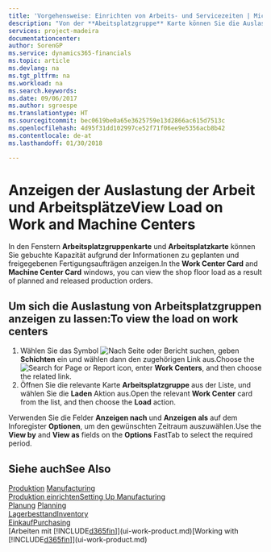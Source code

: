 ```yaml
---
title: 'Vorgehensweise: Einrichten von Arbeits- und Servicezeiten | Microsoft Docs'
description: "Von der **Abeitsplatzgruppe** Karte können Sie die Auslastung der Arbeitsplatzgruppen aufgrund der freigegebenen Fertigungsaufträgen anzeigen."
services: project-madeira
documentationcenter: 
author: SorenGP
ms.service: dynamics365-financials
ms.topic: article
ms.devlang: na
ms.tgt_pltfrm: na
ms.workload: na
ms.search.keywords: 
ms.date: 09/06/2017
ms.author: sgroespe
ms.translationtype: HT
ms.sourcegitcommit: bec0619be0a65e3625759e13d2866ac615d7513c
ms.openlocfilehash: 4d95f31dd102997ce52f71f06ee9e5356acb8b42
ms.contentlocale: de-at
ms.lasthandoff: 01/30/2018

---
```

# <a name="view-load-on-work-and-machine-centers"></a><span data-ttu-id="14929-103">Anzeigen der Auslastung der Arbeit und Arbeitsplätze</span><span class="sxs-lookup"><span data-stu-id="14929-103">View Load on Work and Machine Centers</span></span>
<span data-ttu-id="14929-104">In den Fenstern **Arbeitsplatzgruppenkarte** und **Arbeitsplatzkarte** können Sie gebuchte Kapazität aufgrund der Informationen zu geplanten und freigegebenen Fertigungsaufträgen anzeigen.</span><span class="sxs-lookup"><span data-stu-id="14929-104">In the **Work Center Card** and **Machine Center Card** windows, you can view the shop floor load as a result of planned and released production orders.</span></span>    

## <a name="to-view-the-load-on-work-centers"></a><span data-ttu-id="14929-105">Um sich die Auslastung von Arbeitsplatzgruppen anzeigen zu lassen:</span><span class="sxs-lookup"><span data-stu-id="14929-105">To view the load on work centers</span></span>  
1.  <span data-ttu-id="14929-106">Wählen Sie das Symbol ![Nach Seite oder Bericht suchen](media/ui-search/search_small.png "Symbol Nach Seite oder Bericht suchen"), geben **Schichten** ein und wählen dann den zugehörigen Link aus.</span><span class="sxs-lookup"><span data-stu-id="14929-106">Choose the ![Search for Page or Report](media/ui-search/search_small.png "Search for Page or Report icon") icon, enter **Work Centers**, and then choose the related link.</span></span>  
2.  <span data-ttu-id="14929-107">Öffnen Sie die relevante Karte **Arbeitsplatzgruppe** aus der Liste, und wählen Sie die **Laden** Aktion aus.</span><span class="sxs-lookup"><span data-stu-id="14929-107">Open the relevant **Work Center** card from the list, and then choose the **Load** action.</span></span>  

<span data-ttu-id="14929-108">Verwenden Sie die Felder **Anzeigen nach** und **Anzeigen als** auf dem Inforegister **Optionen**, um den gewünschten Zeitraum auszuwählen.</span><span class="sxs-lookup"><span data-stu-id="14929-108">Use the **View by** and **View as** fields on the **Options** FastTab to select the required period.</span></span>  

## <a name="see-also"></a><span data-ttu-id="14929-109">Siehe auch</span><span class="sxs-lookup"><span data-stu-id="14929-109">See Also</span></span>  
<span data-ttu-id="14929-110">[Produktion](production-manage-manufacturing.md)  </span><span class="sxs-lookup"><span data-stu-id="14929-110">[Manufacturing](production-manage-manufacturing.md)  </span></span>  
[<span data-ttu-id="14929-111">Produktion einrichten</span><span class="sxs-lookup"><span data-stu-id="14929-111">Setting Up Manufacturing</span></span>](production-configure-production-processes.md)  
<span data-ttu-id="14929-112">[Planung](production-planning.md)    </span><span class="sxs-lookup"><span data-stu-id="14929-112">[Planning](production-planning.md)    </span></span>  
[<span data-ttu-id="14929-113">Lagerbesttand</span><span class="sxs-lookup"><span data-stu-id="14929-113">Inventory</span></span>](inventory-manage-inventory.md)  
[<span data-ttu-id="14929-114">Einkauf</span><span class="sxs-lookup"><span data-stu-id="14929-114">Purchasing</span></span>](purchasing-manage-purchasing.md)  
<span data-ttu-id="14929-115">[Arbeiten mit [!INCLUDE[d365fin](includes/d365fin_md.md)]](ui-work-product.md)</span><span class="sxs-lookup"><span data-stu-id="14929-115">[Working with [!INCLUDE[d365fin](includes/d365fin_md.md)]](ui-work-product.md)</span></span>

